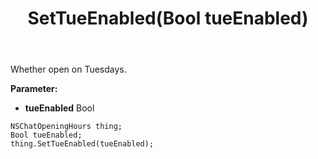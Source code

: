 ﻿---
uid: crmscript_ref_NSChatOpeningHours_SetTueEnabled
title: SetTueEnabled(Bool tueEnabled)
intellisense: NSChatOpeningHours.SetTueEnabled
keywords: NSChatOpeningHours, GetTueEnabled
so.topic: reference
---

Whether open on Tuesdays.

**Parameter:** 
 - **tueEnabled** Bool

```crmscript
NSChatOpeningHours thing;
Bool tueEnabled;
thing.SetTueEnabled(tueEnabled);
```

